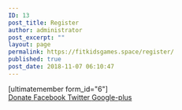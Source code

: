 ```yaml
---
ID: 13
post_title: Register
author: administrator
post_excerpt: ""
layout: page
permalink: https://fitkidsgames.space/register/
published: true
post_date: 2018-11-07 06:10:47
---
```

[ultimatemember form_id="6"]		
			<a href="https://fitkidsgames.space/donation/" role="button">
						Donate
					</a>
							<a href="" target="_blank">
					Facebook
				</a>
							<a href="" target="_blank">
					Twitter
				</a>
							<a href="" target="_blank">
					Google-plus
				</a>